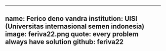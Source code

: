---
name: Ferico deno vandra
institution: UISI (Universitas internasional semen indonesia)
image: feriva22.png 
quote: every problem always have solution
github: feriva22
------
